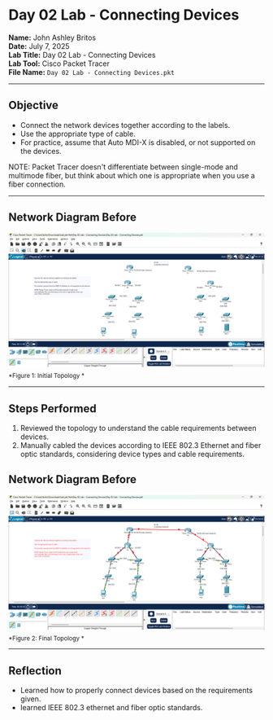 # Day 02 Lab - Connecting Devices

**Name:** John Ashley Britos  
**Date:** July 7, 2025  
**Lab Title:** Day 02 Lab - Connecting Devices  
**Lab Tool:** Cisco Packet Tracer  
**File Name:** `Day 02 Lab - Connecting Devices.pkt`

---

## Objective

- Connect the network devices together according to the labels.
- Use the appropriate type of cable.
- For practice, assume that Auto MDI-X is disabled, or not supported on the devices.

NOTE: Packet Tracer doesn't differentiate between single-mode 
and multimode fiber, but think about which one is appropriate when you 
use a fiber connection.
 
---

## Network Diagram Before

![Day 02 Topology](./assets/day2_before.png)  
<sub>*Figure 1: Initial Topology *</sub>

---

## Steps Performed
1.  Reviewed the topology to understand the cable requirements between devices.
2.  Manually cabled the devices according to IEEE 802.3 Ethernet and fiber optic standards, considering device types and cable requirements.
    
## Network Diagram Before

![Day 02 Topology](./assets/day2_after.png)  
<sub>*Figure 2: Final Topology *</sub>

---

## Reflection

- Learned how to properly connect devices based on the requirements given. 
- learned IEEE 802.3 ethernet and fiber optic standards.


